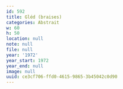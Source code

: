```yaml
---
id: 592
title: Gléd (braises)
categories: Abstrait
w: 60
h: 50
location: null
note: null
file: null
year: '1972'
year_start: 1972
year_end: null
image: null
uuid: ce3cf706-ffd0-4615-9865-3b45042c0d90
---
```


